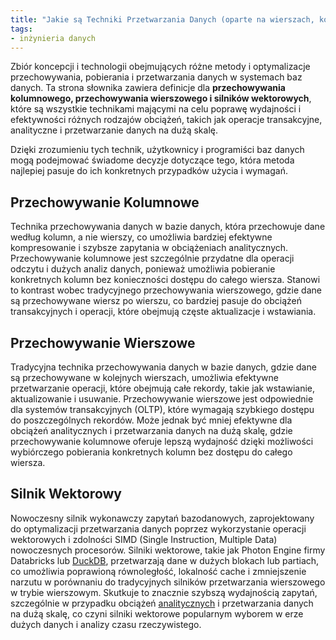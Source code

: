 ```yaml
---
title: "Jakie są Techniki Przetwarzania Danych (oparte na wierszach, kolumnach, wektorowe)"
tags:
- inżynieria danych
---
```

Zbiór koncepcji i technologii obejmujących różne metody i optymalizacje przechowywania, pobierania i przetwarzania danych w systemach baz danych. Ta strona słownika zawiera definicje dla **przechowywania kolumnowego, przechowywania wierszowego i silników wektorowych**, które są wszystkie technikami mającymi na celu poprawę wydajności i efektywności różnych rodzajów obciążeń, takich jak operacje transakcyjne, analityczne i przetwarzanie danych na dużą skalę.

Dzięki zrozumieniu tych technik, użytkownicy i programiści baz danych mogą podejmować świadome decyzje dotyczące tego, która metoda najlepiej pasuje do ich konkretnych przypadków użycia i wymagań.

## Przechowywanie Kolumnowe
Technika przechowywania danych w bazie danych, która przechowuje dane według kolumn, a nie wierszy, co umożliwia bardziej efektywne kompresowanie i szybsze zapytania w obciążeniach analitycznych. Przechowywanie kolumnowe jest szczególnie przydatne dla operacji odczytu i dużych analiz danych, ponieważ umożliwia pobieranie konkretnych kolumn bez konieczności dostępu do całego wiersza. Stanowi to kontrast wobec tradycyjnego przechowywania wierszowego, gdzie dane są przechowywane wiersz po wierszu, co bardziej pasuje do obciążeń transakcyjnych i operacji, które obejmują częste aktualizacje i wstawiania.

## Przechowywanie Wierszowe
Tradycyjna technika przechowywania danych w bazie danych, gdzie dane są przechowywane w kolejnych wierszach, umożliwia efektywne przetwarzanie operacji, które obejmują całe rekordy, takie jak wstawianie, aktualizowanie i usuwanie. Przechowywanie wierszowe jest odpowiednie dla systemów transakcyjnych (OLTP), które wymagają szybkiego dostępu do poszczególnych rekordów. Może jednak być mniej efektywne dla obciążeń analitycznych i przetwarzania danych na dużą skalę, gdzie przechowywanie kolumnowe oferuje lepszą wydajność dzięki możliwości wybiórczego pobierania konkretnych kolumn bez dostępu do całego wiersza.

## Silnik Wektorowy
Nowoczesny silnik wykonawczy zapytań bazodanowych, zaprojektowany do optymalizacji przetwarzania danych poprzez wykorzystanie operacji wektorowych i zdolności SIMD (Single Instruction, Multiple Data) nowoczesnych procesorów. Silniki wektorowe, takie jak Photon Engine firmy Databricks lub [DuckDB](notes/duckdb.md), przetwarzają dane w dużych blokach lub partiach, co umożliwia poprawioną równoległość, lokalność cache i zmniejszenie narzutu w porównaniu do tradycyjnych silników przetwarzania wierszowego w trybie wierszowym. Skutkuje to znacznie szybszą wydajnością zapytań, szczególnie w przypadku obciążeń [analitycznych](notes/analiza%20danych.md) i przetwarzania danych na dużą skalę, co czyni silniki wektorowe popularnym wyborem w erze dużych danych i analizy czasu rzeczywistego.
